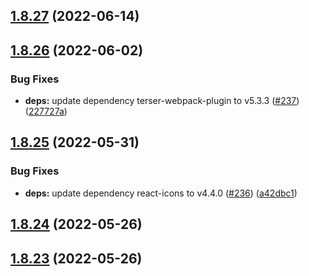 ## [1.8.27](https://github.com/dds/bosabosa.org/compare/v1.8.26...v1.8.27) (2022-06-14)



## [1.8.26](https://github.com/dds/bosabosa.org/compare/v1.8.25...v1.8.26) (2022-06-02)


### Bug Fixes

* **deps:** update dependency terser-webpack-plugin to v5.3.3 ([#237](https://github.com/dds/bosabosa.org/issues/237)) ([227727a](https://github.com/dds/bosabosa.org/commit/227727a2d32209e0d2c72260d42345fd16d1881f))



## [1.8.25](https://github.com/dds/bosabosa.org/compare/v1.8.24...v1.8.25) (2022-05-31)


### Bug Fixes

* **deps:** update dependency react-icons to v4.4.0 ([#236](https://github.com/dds/bosabosa.org/issues/236)) ([a42dbc1](https://github.com/dds/bosabosa.org/commit/a42dbc170d95ac295b23362f2da7371fe32caf5a))



## [1.8.24](https://github.com/dds/bosabosa.org/compare/v1.8.23...v1.8.24) (2022-05-26)



## [1.8.23](https://github.com/dds/bosabosa.org/compare/v1.8.22...v1.8.23) (2022-05-26)



